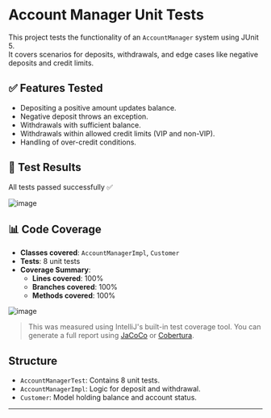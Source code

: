 # Account Manager Unit Tests

This project tests the functionality of an `AccountManager` system using JUnit 5.  
It covers scenarios for deposits, withdrawals, and edge cases like negative deposits and credit limits.

## ✅ Features Tested

- Depositing a positive amount updates balance.
- Negative deposit throws an exception.
- Withdrawals with sufficient balance.
- Withdrawals within allowed credit limits (VIP and non-VIP).
- Handling of over-credit conditions.

## 🧪 Test Results

All tests passed successfully ✅


![image](https://github.com/user-attachments/assets/fe6e1e1c-163c-4dcb-b482-844997d0917a)

## 📊 Code Coverage

- **Classes covered**: `AccountManagerImpl`, `Customer`
- **Tests**: 8 unit tests
- **Coverage Summary**:
  - **Lines covered**: 100%
  - **Branches covered**: 100%
  - **Methods covered**: 100%
    
 ![image](https://github.com/user-attachments/assets/0313186e-8f69-4c32-a72c-2240871e1199)


> This was measured using IntelliJ's built-in test coverage tool. You can generate a full report using [JaCoCo](https://www.jacoco.org/jacoco/) or [Cobertura](https://cobertura.github.io/cobertura/).


## Structure

- `AccountManagerTest`: Contains 8 unit tests.
- `AccountManagerImpl`: Logic for deposit and withdrawal.
- `Customer`: Model holding balance and account status.

---

